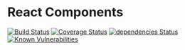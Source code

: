 # React Components

[![Build Status](https://travis-ci.org/coolgk/react-components.svg?branch=master)](https://travis-ci.org/coolgk/react-components) [![Coverage Status](https://coveralls.io/repos/github/coolgk/react-components/badge.svg?branch=master)](https://coveralls.io/github/coolgk/react-components?branch=master) [![dependencies Status](https://david-dm.org/coolgk/react-components/status.svg)](https://david-dm.org/coolgk/react-components) [![Known Vulnerabilities](https://snyk.io/test/github/coolgk/react-components/badge.svg)](https://snyk.io/test/github/coolgk/react-components)

